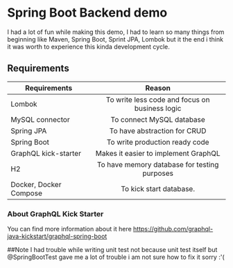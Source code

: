# Spring Boot Backend demo
I had a lot of fun while making this demo, I had to learn so many things from beginning like Maven, Spring Boot, Sprint JPA, Lombok but it the end i think it was worth to experience this kinda development cycle.
 
## Requirements
| Requirements | Reason |
| ------------ | :------: |
| Lombok       | To write less code and focus on business logic |
| MySQL connector | To connect MySQL database |
| Spring JPA | To have abstraction for CRUD
| Spring Boot | To write production ready code
| GraphQL kick-starter | Makes it easier to implement GraphQL
| H2 | To have memory database for testing purposes|
| Docker, Docker Compose | To kick start database.

### About GraphQL Kick Starter
You can find more information about it here https://github.com/graphql-java-kickstart/graphql-spring-boot

##Note
I had trouble while writing unit test not because unit test itself but @SpringBootTest gave me a lot of trouble i am not sure how to fix it sorry :'(
